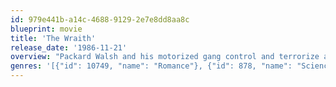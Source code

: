 ```yaml
---
id: 979e441b-a14c-4688-9129-2e7e8dd8aa8c
blueprint: movie
title: 'The Wraith'
release_date: '1986-11-21'
overview: "Packard Walsh and his motorized gang control and terrorize an Arizona desert town where they force drivers to drag-race so they can 'win' their vehicles. After Walsh beats the decent teenager Jamie Hankins to death after finding him with his girlfriend, a mysterious power creates Jake Kesey, an extremely cool motor-biker who has a car which is invincible. Jake befriends Jamie's girlfriend Keri Johnson, takes Jamie's sweet brother Bill under his wing and manages what Sheriff Loomis couldn't; eliminate Packard's criminal gang the hard way..."
genres: '[{"id": 10749, "name": "Romance"}, {"id": 878, "name": "Science Fiction"}, {"id": 27, "name": "Horror"}, {"id": 28, "name": "Action"}, {"id": 80, "name": "Crime"}]'
---
```

